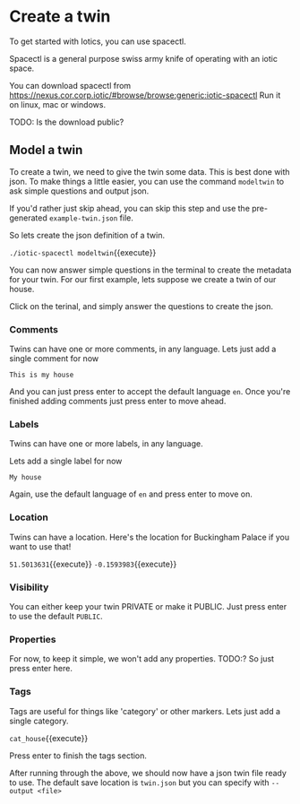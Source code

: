 # Create a twin

To get started with Iotics, you can use spacectl.

Spacectl is a general purpose swiss army knife of operating with an iotic space. 

You can download spacectl from https://nexus.cor.corp.iotic/#browse/browse:generic:iotic-spacectl
Run it on linux, mac or windows.

TODO: Is the download public?

## Model a twin

To create a twin, we need to give the twin some data. This is best done with json.
To make things a little easier, you can use the command `modeltwin` to ask simple questions and output json.

If you'd rather just skip ahead, you can skip this step and use the pre-generated `example-twin.json` file.

So lets create the json definition of a twin.

`./iotic-spacectl modeltwin`{{execute}}

You can now answer simple questions in the terminal to create the metadata for your twin.
For our first example, lets suppose we create a twin of our house.

Click on the terinal, and simply answer the questions to create the json.

### Comments

Twins can have one or more comments, in any language.
Lets just add a single comment for now

`This is my house`

And you can just press enter to accept the default language `en`.
Once you're finished adding comments just press enter to move ahead.

### Labels

Twins can have one or more labels, in any language.

Lets add a single label for now

`My house`

Again, use the default language of `en` and press enter to move on.

### Location

Twins can have a location.
Here's the location for Buckingham Palace if you want to use that!

`51.5013631`{{execute}}
`-0.1593983`{{execute}}

### Visibility

You can either keep your twin PRIVATE or make it PUBLIC.
Just press enter to use the default `PUBLIC`.

### Properties

For now, to keep it simple, we won't add any properties.
TODO:?
So just press enter here.

### Tags

Tags are useful for things like 'category' or other markers.
Lets just add a single category.

`cat_house`{{execute}}

Press enter to finish the tags section.

After running through the above, we should now have a json twin file ready to use.
The default save location is `twin.json` but you can specify with `--output <file>`
